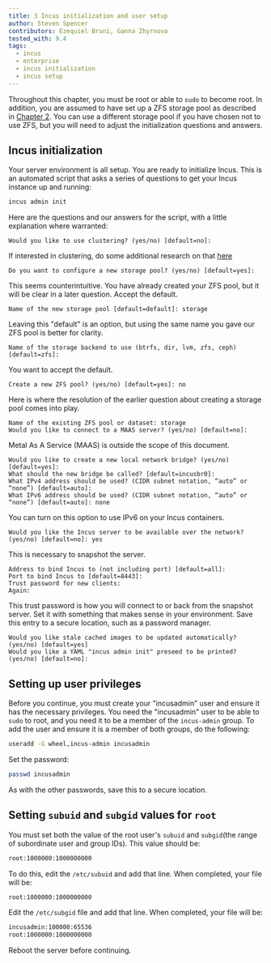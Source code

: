 ```yaml
---
title: 3 Incus initialization and user setup
author: Steven Spencer
contributors: Ezequiel Bruni, Ganna Zhyrnova
tested_with: 9.4
tags:
  - incus
  - enterprise
  - incus initialization
  - incus setup
---
```


Throughout this chapter, you must be root or able to `sudo` to become root. In addition, you are assumed to have set up a ZFS storage pool as described in [Chapter 2](02-zfs_setup.md). You can use a different storage pool if you have chosen not to use ZFS, but you will need to adjust the initialization questions and answers.

## Incus initialization

Your server environment is all setup. You are ready to initialize Incus. This is an automated script that asks a series of questions to get your Incus instance up and running:

```bash
incus admin init
```

Here are the questions and our answers for the script, with a little explanation where warranted:

```text
Would you like to use clustering? (yes/no) [default=no]:
```

If interested in clustering, do some additional research on that [here](https://linuxcontainers.org/incus/docs/main/explanation/clustering/)

```text
Do you want to configure a new storage pool? (yes/no) [default=yes]:
```

This seems counterintuitive. You have already created your ZFS pool, but it will be clear in a later question. Accept the default.

```text
Name of the new storage pool [default=default]: storage
```

Leaving this "default" is an option, but using the same name you gave our ZFS pool is better for clarity.

```text
Name of the storage backend to use (btrfs, dir, lvm, zfs, ceph) [default=zfs]:
```

You want to accept the default.

```text
Create a new ZFS pool? (yes/no) [default=yes]: no
```

Here is where the resolution of the earlier question about creating a storage pool comes into play.

```text
Name of the existing ZFS pool or dataset: storage
Would you like to connect to a MAAS server? (yes/no) [default=no]:
```

Metal As A Service (MAAS) is outside the scope of this document.

```text
Would you like to create a new local network bridge? (yes/no) [default=yes]:
What should the new bridge be called? [default=incusbr0]: 
What IPv4 address should be used? (CIDR subnet notation, “auto” or “none”) [default=auto]:
What IPv6 address should be used? (CIDR subnet notation, “auto” or “none”) [default=auto]: none
```

You can turn on this option to use IPv6 on your Incus containers.

```text
Would you like the Incus server to be available over the network? (yes/no) [default=no]: yes
```

This is necessary to snapshot the server.

```text
Address to bind Incus to (not including port) [default=all]:
Port to bind Incus to [default=8443]:
Trust password for new clients:
Again:
```

This trust password is how you will connect to or back from the snapshot server. Set it with something that makes sense in your environment. Save this entry to a secure location, such as a password manager.

```text
Would you like stale cached images to be updated automatically? (yes/no) [default=yes]
Would you like a YAML "incus admin init" preseed to be printed? (yes/no) [default=no]:
```

## Setting up user privileges

Before you continue, you must create your "incusadmin" user and ensure it has the necessary privileges. You need the "incusadmin" user to be able to `sudo` to root, and you need it to be a member of the `incus-admin` group. To add the user and ensure it is a member of both groups, do the following:

```bash
useradd -G wheel,incus-admin incusadmin
```

Set the password:

```bash
passwd incusadmin
```

As with the other passwords, save this to a secure location.

## Setting `subuid` and `subgid` values for `root`

You must set both the value of the root user's `subuid` and `subgid`(the range of subordinate user and group IDs). This value should be:

```bash
root:1000000:1000000000
```

To do this, edit the `/etc/subuid` and add that line. When completed, your file will be:

```bash
root:1000000:1000000000
```

Edit the `/etc/subgid` file and add that line. When completed, your file will be:

```bash
incusadmin:100000:65536
root:1000000:1000000000
```

Reboot the server before continuing.
